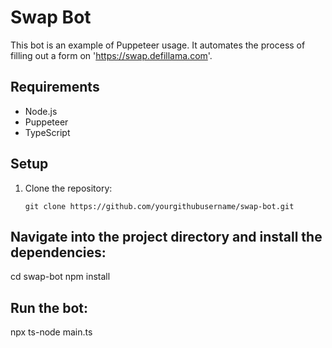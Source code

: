 # Swap Bot

This bot is an example of Puppeteer usage. It automates the process of filling out a form on 'https://swap.defillama.com'.

## Requirements

- Node.js
- Puppeteer
- TypeScript

## Setup

1. Clone the repository:
   ```shell
   git clone https://github.com/yourgithubusername/swap-bot.git

## Navigate into the project directory and install the dependencies:
cd swap-bot
npm install
## Run the bot:
npx ts-node main.ts

